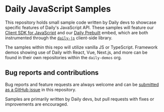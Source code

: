 # Daily JavaScript Samples

This repository holds small sample code written by Daily devs to showcase specific features of Daily's JavaScript API. These samples will feature our [Client SDK for JavaScript](https://docs.daily.co/reference/daily-js) and our [Daily Prebuilt](https://docs.daily.co/guides/products/prebuilt) embed, which are both instrumented through the [`daily-js`](https://www.npmjs.com/package/@daily-co/daily-js) client-side library.

The samples within this repo will utilize vanilla JS or TypeScript. Framework demos showing use of Daily with React, Vue, Next.js, and more can be found in their own repositories within the `daily-demos` org.

## Bug reports and contributions

Bug reports and feature requests are always welcome and can be [submitted as a GitHub issue](https://github.com/daily-demos/daily-samples-js/issues) in this repository.

Samples are primarily written by Daily devs, but pull requests with fixes or improvements are encouraged.